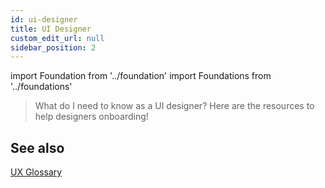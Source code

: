 ```yaml
---
id: ui-designer
title: UI Designer
custom_edit_url: null
sidebar_position: 2
---
```


import Foundation from '../foundation'
import Foundations from '../foundations'

>What do I need to know as a UI designer? Here are the resources to help designers onboarding!


<Foundations>
    <Foundation name="colours" />
    <Foundation name="typography" />
    <Foundation name="icons" />
    <Foundation name="responsive" />
    <Foundation name="design tokens" />
    <Foundation name="accessibility" />
    <Foundation name="library" />
    <Foundation name="figma" />
    <Foundation name="writing guideline" />
</Foundations>

## See also
[UX Glossary](https://aemocdr.atlassian.net/wiki/spaces/DDC/pages/1605632412/UX+terms+Glossary)